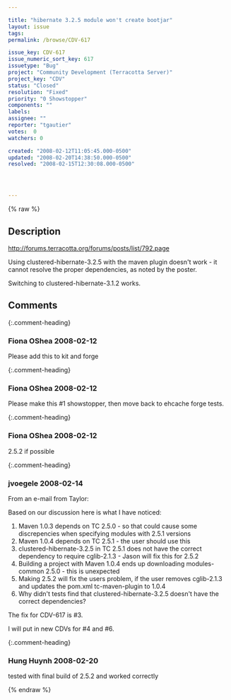 ```yaml
---

title: "hibernate 3.2.5 module won't create bootjar"
layout: issue
tags: 
permalink: /browse/CDV-617

issue_key: CDV-617
issue_numeric_sort_key: 617
issuetype: "Bug"
project: "Community Development (Terracotta Server)"
project_key: "CDV"
status: "Closed"
resolution: "Fixed"
priority: "0 Showstopper"
components: ""
labels: 
assignee: ""
reporter: "tgautier"
votes:  0
watchers: 0

created: "2008-02-12T11:05:45.000-0500"
updated: "2008-02-20T14:38:50.000-0500"
resolved: "2008-02-15T12:30:08.000-0500"




---
```


{% raw %}

## Description

<div markdown="1" class="description">

http://forums.terracotta.org/forums/posts/list/792.page

Using clustered-hibernate-3.2.5 with the maven plugin doesn't work - it cannot resolve the proper dependencies, as noted by the poster.

Switching to clustered-hibernate-3.1.2 works.

</div>

## Comments


{:.comment-heading}
### **Fiona OShea** <span class="date">2008-02-12</span>

<div markdown="1" class="comment">

Please add this to kit and forge

</div>


{:.comment-heading}
### **Fiona OShea** <span class="date">2008-02-12</span>

<div markdown="1" class="comment">

Please make this #1 showstopper, then move back to ehcache forge tests.

</div>


{:.comment-heading}
### **Fiona OShea** <span class="date">2008-02-12</span>

<div markdown="1" class="comment">

2.5.2 if possible

</div>


{:.comment-heading}
### **jvoegele** <span class="date">2008-02-14</span>

<div markdown="1" class="comment">

From an e-mail from Taylor:

Based on our discussion here is what I have noticed:

   1. Maven 1.0.3 depends on TC 2.5.0 - so that could cause some discrepencies when specifying modules with 2.5.1 versions
   2. Maven 1.0.4 depends on TC 2.5.1 - the user should use this
   3. clustered-hibernate-3.2.5 in TC 2.5.1 does not have the correct dependency to require cglib-2.1.3 - Jason will fix this for 2.5.2
   4. Building a project with Maven 1.0.4 ends up downloading modules-common 2.5.0 - this is unexpected
   5. Making 2.5.2 will fix the users problem, if the user removes cglib-2.1.3 and updates the pom.xml tc-maven-plugin to 1.0.4
   6. Why didn't tests find that clustered-hibernate-3.2.5 doesn't have the correct dependencies?

The fix for CDV-617 is #3.

I will put in new CDVs for #4 and #6.

</div>


{:.comment-heading}
### **Hung Huynh** <span class="date">2008-02-20</span>

<div markdown="1" class="comment">

tested with final build of 2.5.2 and worked correctly

</div>



{% endraw %}
